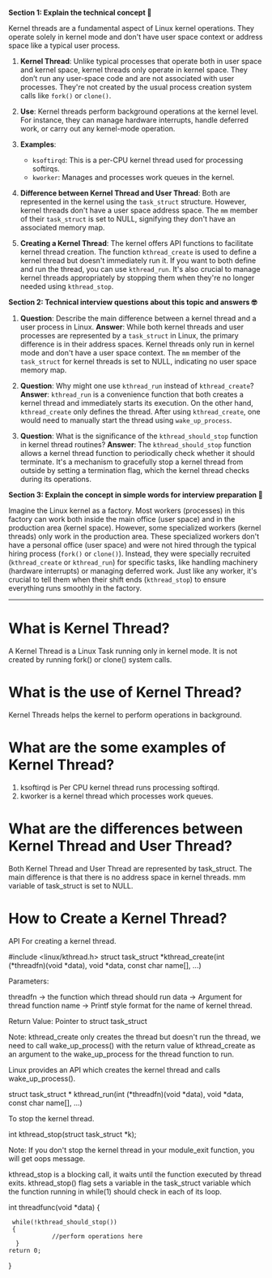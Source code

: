 **Section 1: Explain the technical concept 📘**

Kernel threads are a fundamental aspect of Linux kernel operations. They operate solely in kernel mode and don't have user space context or address space like a typical user process.

1. **Kernel Thread**: Unlike typical processes that operate both in user space and kernel space, kernel threads only operate in kernel space. They don’t run any user-space code and are not associated with user processes. They're not created by the usual process creation system calls like `fork()` or `clone()`.

2. **Use**: Kernel threads perform background operations at the kernel level. For instance, they can manage hardware interrupts, handle deferred work, or carry out any kernel-mode operation.

3. **Examples**:
   - `ksoftirqd`: This is a per-CPU kernel thread used for processing softirqs.
   - `kworker`: Manages and processes work queues in the kernel.

4. **Difference between Kernel Thread and User Thread**: Both are represented in the kernel using the `task_struct` structure. However, kernel threads don't have a user space address space. The `mm` member of their `task_struct` is set to NULL, signifying they don't have an associated memory map.

5. **Creating a Kernel Thread**: The kernel offers API functions to facilitate kernel thread creation. The function `kthread_create` is used to define a kernel thread but doesn't immediately run it. If you want to both define and run the thread, you can use `kthread_run`. It's also crucial to manage kernel threads appropriately by stopping them when they're no longer needed using `kthread_stop`.

**Section 2: Technical interview questions about this topic and answers 🤓**

1. **Question**: Describe the main difference between a kernel thread and a user process in Linux.
   **Answer**: While both kernel threads and user processes are represented by a `task_struct` in Linux, the primary difference is in their address spaces. Kernel threads only run in kernel mode and don't have a user space context. The `mm` member of the `task_struct` for kernel threads is set to NULL, indicating no user space memory map.

2. **Question**: Why might one use `kthread_run` instead of `kthread_create`?
   **Answer**: `kthread_run` is a convenience function that both creates a kernel thread and immediately starts its execution. On the other hand, `kthread_create` only defines the thread. After using `kthread_create`, one would need to manually start the thread using `wake_up_process`.

3. **Question**: What is the significance of the `kthread_should_stop` function in kernel thread routines?
   **Answer**: The `kthread_should_stop` function allows a kernel thread function to periodically check whether it should terminate. It's a mechanism to gracefully stop a kernel thread from outside by setting a termination flag, which the kernel thread checks during its operations.

**Section 3: Explain the concept in simple words for interview preparation 🌟**

Imagine the Linux kernel as a factory. Most workers (processes) in this factory can work both inside the main office (user space) and in the production area (kernel space). However, some specialized workers (kernel threads) only work in the production area. These specialized workers don't have a personal office (user space) and were not hired through the typical hiring process (`fork()` or `clone()`). Instead, they were specially recruited (`kthread_create` or `kthread_run`) for specific tasks, like handling machinery (hardware interrupts) or managing deferred work. Just like any worker, it's crucial to tell them when their shift ends (`kthread_stop`) to ensure everything runs smoothly in the factory.


-----

What is  Kernel Thread?
======================================
A Kernel Thread is a Linux Task running only in kernel mode. It is not created by running fork() or clone() system calls.

What is the use of Kernel Thread?
========================================
Kernel Threads helps the kernel to perform operations in background.

What are the some examples of Kernel Thread?
=============================================
1. ksoftirqd is Per CPU kernel thread runs processing softirqd.
2. kworker is a kernel thread which processes work queues.

What are the differences between Kernel Thread and User Thread?
==================================================================
Both Kernel Thread and User Thread are represented by task_struct. The main difference is that there is no address space in kernel threads. mm variable of task_struct is set to NULL.

How to Create a Kernel Thread?
====================================

API For creating a kernel thread.

#include <linux/kthread.h>
struct task_struct *kthread_create(int (*threadfn)(void *data), void *data, const char name[], ...)

Parameters:

threadfn -> the function which thread should run
data -> Argument for thread function
name -> Printf style format for the name of kernel thread.

Return Value: Pointer to struct  task_struct

Note: kthread_create only creates the thread but doesn't run the thread, we need to call wake_up_process() with the return value of kthread_create as an argument to the wake_up_process for the thread function to run.

Linux provides an API which creates the kernel thread and calls wake_up_process().

struct task_struct * kthread_run(int (*threadfn)(void *data), void *data, const char name[], ...)

To stop the kernel thread.

int kthread_stop(struct task_struct *k);

Note: If you don't stop the kernel thread in your module_exit function, you will get oops message.

kthread_stop is a blocking call, it waits until the function executed by thread exits. kthread_stop() flag sets a variable in the task_struct variable which the function running in while(1) should check in each of its loop.

int threadfunc(void *data)
{

     while(!kthread_should_stop())
     {
                //perform operations here
      }
	return 0;
}
